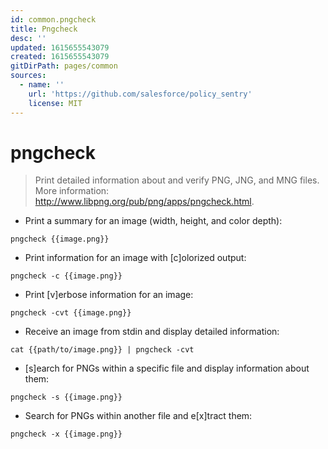 ```yaml
---
id: common.pngcheck
title: Pngcheck
desc: ''
updated: 1615655543079
created: 1615655543079
gitDirPath: pages/common
sources:
  - name: ''
    url: 'https://github.com/salesforce/policy_sentry'
    license: MIT
---
```

# pngcheck

> Print detailed information about and verify PNG, JNG, and MNG files.
> More information: <http://www.libpng.org/pub/png/apps/pngcheck.html>.

- Print a summary for an image (width, height, and color depth):

`pngcheck {{image.png}}`

- Print information for an image with [c]olorized output:

`pngcheck -c {{image.png}}`

- Print [v]erbose information for an image:

`pngcheck -cvt {{image.png}}`

- Receive an image from stdin and display detailed information:

`cat {{path/to/image.png}} | pngcheck -cvt`

- [s]earch for PNGs within a specific file and display information about them:

`pngcheck -s {{image.png}}`

- Search for PNGs within another file and e[x]tract them:

`pngcheck -x {{image.png}}`

